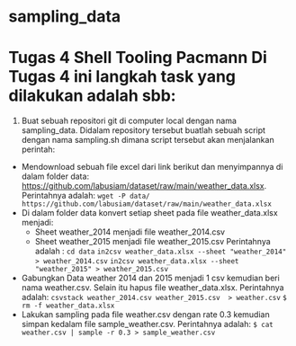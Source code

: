 # sampling_data
Tugas 4  Shell Tooling Pacmann
Di Tugas 4 ini langkah task yang dilakukan adalah sbb:
======================================================
1. Buat sebuah repositori git di computer local dengan nama sampling_data. Didalam repository tersebut buatlah sebuah script dengan nama sampling.sh dimana script tersebut akan menjalankan perintah:
  * Mendownload sebuah file excel dari link berikut dan menyimpannya di dalam folder data: https://github.com/labusiam/dataset/raw/main/weather_data.xlsx. Perintahnya adalah: 
  ``` wget -P data/ https://github.com/labusiam/dataset/raw/main/weather_data.xlsx ```
  * Di dalam folder data konvert setiap sheet pada file weather_data.xlsx menjadi:
    - Sheet weather_2014 menjadi file weather_2014.csv
    - Sheet weather_2015 menjadi file weather_2015.csv
    Perintahnya adalah : 
     ```cd data```
     ```in2csv weather_data.xlsx --sheet "weather_2014" > weather_2014.csv```
     ```in2csv weather_data.xlsx --sheet "weather_2015" > weather_2015.csv```
  * Gabungkan Data weather 2014 dan 2015 menjadi 1 csv kemudian beri nama weather.csv. Selain itu hapus file weather_data.xlsx. Perintahnya adalah:
   ```csvstack weather_2014.csv weather_2015.csv  > weather.csv```
    ```$ rm -f weather_data.xlsx```
  * Lakukan sampling pada file weather.csv dengan rate 0.3 kemudian simpan kedalam file sample_weather.csv. Perintahnya adalah:
   ```$ cat weather.csv | sample -r 0.3 > sample_weather.csv```
